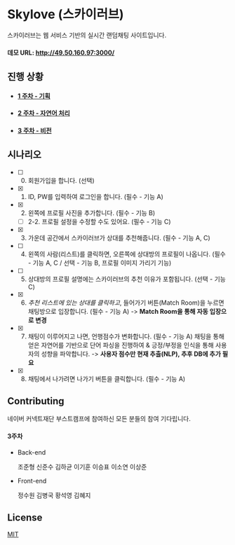 # Skylove (스카이러브)

스카이러브는 웹 서비스 기반의 실시간 랜덤채팅 사이트입니다.

#### 데모 URL: http://49.50.160.97:3000/



## 진행 상황

- #### [1 주차 - 기획](./1주차_기획서.md)

- #### [2 주차 - 자연어 처리](./2주차_자연어처리.md)

- #### [3 주차 - 비전](./3주차_비전.md)




## 시나리오

- [ ] 0. 회원가입을 합니다. (선택)

- [x] 1. ID, PW를 입력하여 로그인을 합니다. (필수 - 기능 A)

- [x] 2. 왼쪽에 프로필 사진을 추가합니다. (필수 - 기능 B)

  - [ ] 2-2. 프로필 설정을 수정할 수도 있어요. (필수 - 기능 C)

- [x] 3. 가운데 공간에서 스카이러브가 상대를 추천해줍니다. (필수 - 기능 A, C)

- [ ] 4. 왼쪽의 사람(리스트)를 클릭하면, 오른쪽에 상대방의 프로필이 나옵니다. (필수 - 기능 A, C / 선택 - 기능 B, 프로필 이미지 가리기 기능)

- [ ] 5. 상대방의 프로필 설명에는 스카이러브의 추천 이유가 포함됩니다. (선택 - 기능 C)

- [x] 6. *추천 리스트에 있는 상대를 클릭하고*, 들어가기 버튼(Match Room)을 누르면 채팅방으로 입장합니다.  (필수 - 기능 A) -> **Match Room을 통해 자동 입장으로 변경**

- [x] 7. 채팅이 이루어지고 나면, 언행점수가 변화합니다. (필수 - 기능 A) 채팅을 통해 얻은 자연어를 기반으로 단어 파싱을 진행하여 & 긍정/부정을 인식을 통해 사용자의 성향을 파악합니다.  -> **사용자 점수만 현재 추출(NLP), 추후 DB에 추가 필요**

- [x] 8. 채팅에서 나가려면 나가기 버튼을 클릭합니다. (필수 - 기능 A)



## Contributing

네이버 커넥트재단 부스트캠프에 참여하신 모든 분들의 참여 기다립니다.

#### 3주차

- Back-end

  조준형 신준수 김하균 이기훈 이승표 이소연 이상준

- Front-end

  정수원 김병국 황석영 김혜지

## License

[MIT](https://choosealicense.com/licenses/mit/)
